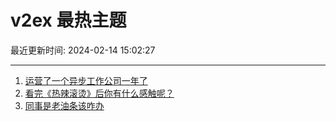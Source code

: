 # v2ex 最热主题

最近更新时间: 2024-02-14 15:02:27

--- 
1. [运营了一个异步工作公司一年了](https://www.v2ex.com/t/1015557) 
2. [看完《热辣滚烫》后你有什么感触呢？](https://www.v2ex.com/t/1015563) 
3. [同事是老油条该咋办](https://www.v2ex.com/t/1015575) 
